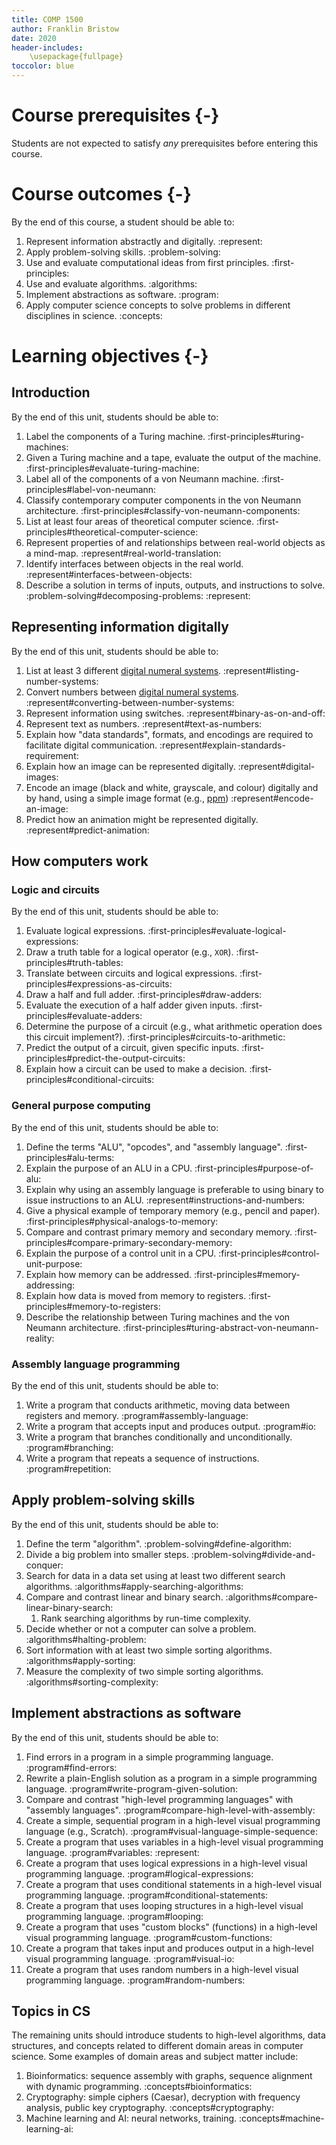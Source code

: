 ```yaml
---
title: COMP 1500
author: Franklin Bristow
date: 2020
header-includes:
    \usepackage{fullpage}
toccolor: blue
---
```


Course prerequisites {-}
====================

Students are not expected to satisfy *any* prerequisites before entering this
course.

Course outcomes {-}
===============

By the end of this course, a student should be able to:

1. Represent information abstractly and digitally. :represent:
2. Apply problem-solving skills. :problem-solving:
3. Use and evaluate computational ideas from first principles.
   :first-principles:
4. Use and evaluate algorithms. :algorithms:
5. Implement abstractions as software. :program:
6. Apply computer science concepts to solve problems in different disciplines in
   science. :concepts:
   
Learning objectives {-}
=======================

Introduction
------------

By the end of this unit, students should be able to:

1. Label the components of a Turing machine. :first-principles#turing-machines:
2. Given a Turing machine and a tape, evaluate the output of the machine.
   :first-principles#evaluate-turing-machine:
3. Label all of the components of a von Neumann machine.
   :first-principles#label-von-neumann:
4. Classify contemporary computer components in the von Neumann architecture.
   :first-principles#classify-von-neumann-components:
5. List at least four areas of theoretical computer science.
   :first-principles#theoretical-computer-science:
6. Represent properties of and relationships between real-world objects as a
   mind-map. :represent#real-world-translation:
7. Identify interfaces between objects in the real world.
   :represent#interfaces-between-objects: 
8. Describe a solution in terms of inputs, outputs, and instructions to solve.
   :problem-solving#decomposing-problems: :represent:
   
Representing information digitally
----------------------------------

By the end of this unit, students should be able to:

1. List at least 3 different [digital numeral systems].
   :represent#listing-number-systems:
2. Convert numbers between [digital numeral systems].
   :represent#converting-between-number-systems:
3. Represent information using switches. :represent#binary-as-on-and-off:
4. Represent text as numbers. :represent#text-as-numbers:
5. Explain how "data standards", formats, and encodings are required to
   facilitate digital communication. :represent#explain-standards-requirement:
6. Explain how an image can be represented digitally. :represent#digital-images:
7. Encode an image (black and white, grayscale, and colour) digitally and by
   hand, using a simple image format (e.g., [ppm]) :represent#encode-an-image:
8. Predict how an animation might be represented digitally.
   :represent#predict-animation:

[digital numeral systems]: https://en.wikipedia.org/wiki/Radix
[ppm]: https://en.wikipedia.org/wiki/Netpbm#File_formats

How computers work
------------------

### Logic and circuits

By the end of this unit, students should be able to:

1. Evaluate logical expressions. :first-principles#evaluate-logical-expressions:
2. Draw a truth table for a logical operator (e.g., `XOR`).
   :first-principles#truth-tables:
3. Translate between circuits and logical expressions.
   :first-principles#expressions-as-circuits:
4. Draw a half and full adder. :first-principles#draw-adders:
5. Evaluate the execution of a half adder given inputs.
   :first-principles#evaluate-adders:
6. Determine the purpose of a circuit (e.g., what arithmetic operation does this
   circuit implement?). :first-principles#circuits-to-arithmetic:
7. Predict the output of a circuit, given specific inputs.
   :first-principles#predict-the-output-circuits:
8. Explain how a circuit can be used to make a decision.
   :first-principles#conditional-circuits:

### General purpose computing

By the end of this unit, students should be able to:

1. Define the terms "ALU", "opcodes", and "assembly language".
   :first-principles#alu-terms:
2. Explain the purpose of an ALU in a CPU. :first-principles#purpose-of-alu:
3. Explain why using an assembly language is preferable to using binary to issue
   instructions to an ALU. :represent#instructions-and-numbers:
4. Give a physical example of temporary memory (e.g., pencil and paper).
   :first-principles#physical-analogs-to-memory:
5. Compare and contrast primary memory and secondary memory.
   :first-principles#compare-primary-secondary-memory:
6. Explain the purpose of a control unit in a CPU.
   :first-principles#control-unit-purpose:
7. Explain how memory can be addressed. :first-principles#memory-addressing:
8. Explain how data is moved from memory to registers.
   :first-principles#memory-to-registers:
9. Describe the relationship between Turing machines and the von Neumann
   architecture. :first-principles#turing-abstract-von-neumann-reality:
   
### Assembly language programming

By the end of this unit, students should be able to:

1. Write a program that conducts arithmetic, moving data between registers and
   memory. :program#assembly-language:
2. Write a program that accepts input and produces output. :program#io:
3. Write a program that branches conditionally and unconditionally.
   :program#branching:
4. Write a program that repeats a sequence of instructions. :program#repetition:

Apply problem-solving skills
----------------------------

By the end of this unit, students should be able to:

1. Define the term "algorithm". :problem-solving#define-algorithm:
2. Divide a big problem into smaller steps. :problem-solving#divide-and-conquer:
3. Search for data in a data set using at least two different search algorithms.
   :algorithms#apply-searching-algorithms:
4. Compare and contrast linear and binary search.
   :algorithms#compare-linear-binary-search:
    1. Rank searching algorithms by run-time complexity.
5. Decide whether or not a computer can solve a problem.
   :algorithms#halting-problem:
6. Sort information with at least two simple sorting algorithms.
   :algorithms#apply-sorting:
7. Measure the complexity of two simple sorting algorithms.
   :algorithms#sorting-complexity:

Implement abstractions as software
----------------------------------

By the end of this unit, students should be able to:

1.  Find errors in a program in a simple programming language.
    :program#find-errors:
2.  Rewrite a plain-English solution as a program in a simple programming
    language. :program#write-program-given-solution:
3.  Compare and contrast "high-level programming languages" with "assembly
    languages". :program#compare-high-level-with-assembly:
4.  Create a simple, sequential program in a high-level visual programming
    language (e.g., Scratch). :program#visual-language-simple-sequence:
5.  Create a program that uses variables in a high-level visual programming
    language. :program#variables: :represent:
6.  Create a program that uses logical expressions in a high-level visual
    programming language. :program#logical-expressions:
7.  Create a program that uses conditional statements in a high-level visual
    programming language. :program#conditional-statements:
8.  Create a program that uses looping structures in a high-level visual
    programming language. :program#looping:
9.  Create a program that uses "custom blocks" (functions) in a high-level visual
    programming language. :program#custom-functions:
10. Create a program that takes input and produces output in a high-level visual
    programming language. :program#visual-io:
11. Create a program that uses random numbers in a high-level visual programming
    language. :program#random-numbers:
    
Topics in CS
------------

The remaining units should introduce students to high-level algorithms, data
structures, and concepts related to different domain areas in computer science.
Some examples of domain areas and subject matter include:

1. Bioinformatics: sequence assembly with graphs, sequence alignment with
   dynamic programming. :concepts#bioinformatics:
2. Cryptography: simple ciphers (Caesar), decryption with frequency analysis,
   public key cryptography. :concepts#cryptography:
3. Machine learning and AI: neural networks, training.
   :concepts#machine-learning-ai:
   
